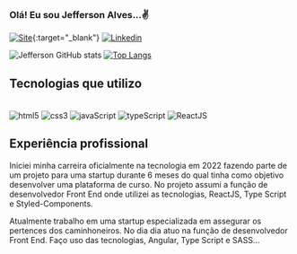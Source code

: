 ### Olá! Eu sou Jefferson Alves...✌️

[![Site](https://img.shields.io/website-up-down-green-red/http/monip.org.svg)](https://jeffersonalvesaguiar.github.io/MeuSite/){:target="_blank"}
[![Linkedin](https://img.shields.io/badge/LinkedIn-0077B5?style=for-the-badge&logo=linkedin&logoColor=white)](https://www.linkedin.com/in/jefferson-alves-22a76a208/)


![Jefferson GitHub stats](https://github-readme-stats.vercel.app/api?username=JeffersonAlvesAguiar&show_icons=true&theme=dracula)
[![Top Langs](https://github-readme-stats.vercel.app/api/top-langs/?username=JeffersonAlvesAguiar&langs_count=8)](https://github.com/anuraghazra/github-readme-stats)

## Tecnologias que utilizo

<div style="display: inline_block"><br/>
  <img align="center" alt="html5" src="https://img.shields.io/badge/HTML5-E34F26?style=for-the-badge&logo=html5&logoColor=white" />
  
  <img align="center" alt="css3" src="https://img.shields.io/badge/CSS3-1572B6?style=for-the-badge&logo=css3&logoColor=white" />
  
   <img align="center" alt="javaScript" src="https://img.shields.io/badge/JavaScript-F7DF1E?style=for-the-badge&logo=javascript&logoColor=black" />
  
  <img align="center" alt="typeScript" src="https://img.shields.io/badge/TypeScript-007ACC?style=for-the-badge&logo=typescript&logoColor=white" />
  
  <img align="center" alt="ReactJS" src="https://img.shields.io/badge/React-20232A?style=for-the-badge&logo=react&logoColor=61DAFB" />
  
</div>

## Experiência profissional

  Iniciei minha carreira oficialmente na tecnologia em 2022 fazendo parte de um projeto para uma startup durante 6 meses do qual tinha como objetivo desenvolver uma plataforma de curso. No projeto assumi a função de desenvolvedor Front End onde utilizei as tecnologias, ReactJS, Type Script e Styled-Components.
  
  Atualmente trabalho em uma startup especializada em assegurar os pertences dos caminhoneiros. No dia dia atuo na função de desenvolvedor Front End.
  Faço uso das tecnologias, Angular, Type Script e SASS...
  
